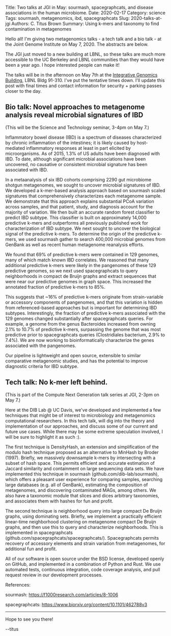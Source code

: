 Title: Two talks at JGI in May: sourmash, spacegraphcats, and disease associations in the human microbiome.
Date: 2020-02-17
Category: science
Tags: sourmash, metagenomics, ibd, spacegraphcats
Slug: 2020-talks-at-jgi
Authors: C. Titus Brown
Summary: Using k-mers and taxonomy to find contamination in metagenomes

Hello all! I'm giving two metagenomics talks - a tech talk and a bio
talk - at the Joint Genome Institute on May 7, 2020. The abstracts are
below.

The JGI just moved to a new building at LBNL, so these talks are much
more accessible to the UC Berkeley and LBNL communities than they
would have been a year ago. I hope interested people can make it!

The talks will be in the afternoon on May 7th at the
[Integrative Genomics Building](https://www.lbl.gov/community/integrative-genomics-building/),
LBNL Bldg 91-310. I've put the tentative times down. I'll update this
post with final times and contact information for security + parking
passes closer to the day.

## Bio talk: Novel approaches to metagenome analysis reveal microbial signatures of IBD

(This will be the Science and Technology seminar, 3-4pm on May 7.)

Inflammatory bowel disease (IBD) is a spectrum of diseases
characterized by chronic inflammation of the intestines; it is likely
caused by host-mediated inflammatory responses at least in part
elicited by microorganisms. As of 2015, 1.3% of US adults have been
diagnosed with IBD. To date, although significant microbial
associations have been uncovered, no causative or consistent microbial
signature has been associated with IBD.

In a metaanalysis of six IBD cohorts comprising 2290 gut microbiome
shotgun metagenomes, we sought to uncover microbial signatures of
IBD. We developed a k-mer-based analysis approach based on sourmash
scaled signatures that comprehensively characterizes each metagenome
sample. We demonstrate that this approach explains substantial PCoA
variation across samples, and that patient, study, and diagnosis
account for the majority of variation. We then built an accurate
random forest classifier to predict IBD subtype. This classifier is
built on approximately 14,000 predictive k-mers and outperforms all
previously published work for characterization of IBD subtype. We next
sought to uncover the biological signal of the predictive k-mers. To
determine the origin of the predictive k-mers, we used sourmash gather
to search 400,000 microbial genomes from GenBank as well as recent
human metagenome reanalysis efforts.

We found that 69% of predictive k-mers were contained in 129 genomes,
many of which match known IBD correlates. We reasoned that many
additional predictive k-mers were likely in the pangenomes of these
129 predictive genomes, so we next used spacegraphcats to query
neighborhoods in compact de Bruijn graphs and extract sequences that
were near our predictive genomes in graph space. This increased the
annotated fraction of predictive k-mers to 85%.

This suggests that ~16% of predictive k-mers originate from
strain-variable or accessory components of pangenomes, and that this
variation is hidden from referenced-based approaches but is important
for determining IBD subtypes. Interestingly, the fraction of
predictive k-mers associated with the 129 genomes changed
substantially after spacegraphcats queries. For example, a genome from
the genus Bacteroides increased from owning 2.1% to 10.7% of
predictive k-mers, surpassing the genome that was most predictive
prior to spacegraphcats queries (Clostridiales bacterium, 2.9% to
7.4%). We are now working to bioinformatically characterize the genes
associated with the pangenomes.

Our pipeline is lightweight and open source, extensible to similar
comparative metagenomic studies, and has the potential to improve
diagnostic criteria for IBD subtype.

## Tech talk: No k-mer left behind.

(This is part of the Compute Next Generation talk series at JGI, 2-3pm
on May 7.)

Here at the DIB Lab @ UC Davis, we've developed and implemented a few
techniques that might be of interest to microbiology and metagenomics
computational researchers. In this tech talk, will dig into the theory
and implementation of our approaches, and discuss some of our current
and future use cases. While there may be some extreme speculation
involved, I will be sure to highlight it as such :).

The first technique is DensityHash, an extension and simplification of
the modulo hash technique proposed as an alternative to MinHash by
Broder (1997). Briefly, we massively downsample k-mers by intersecting
with a subset of hash space. This permits efficient and accurate
estimation of Jaccard similarity and containment on large sequencing
data sets. We have implemented this technique in sourmash
(github.com/dib-lab/sourmash), which offers a pleasant user experience
for comparing samples, searching large databases (e.g. all of
GenBank), estimating the composition of metagenomes, and discovering
contaminated MAGs, among others. We also have a taxonomic module that
slices and dices arbitrary taxonomies, and associates them with hashes
for fun and profit.

The second technique is neighborhood query into large compact De
Bruijn graphs, using dominating sets. Briefly, we implement a
practically efficient linear-time neighborhood clustering on
metagenome compact De Bruijn graphs, and then use this to query and
characterize neighborhoods. This is implemented in spacegraphcats
(github.com/spacegraphcats/spacegraphcats/). Spacegraphcats permits
recovery of accessory elements and strain variation from metagenomes,
for additional fun and profit.

All of our software is open source under the BSD license, developed
openly on GitHub, and implemented in a combination of Python and
Rust. We use automated tests, continuous integration, code coverage
analysis, and pull request review in our development processes.

References:

sourmash: https://f1000research.com/articles/8-1006

spacegraphcats: https://www.biorxiv.org/content/10.1101/462788v3

----

Hope to see you there!

--titus
